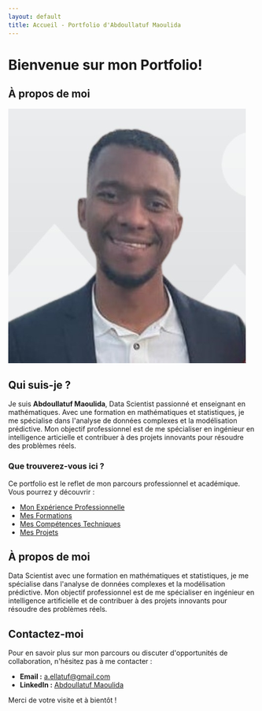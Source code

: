 ```yaml
---
layout: default
title: Accueil - Portfolio d'Abdoullatuf Maoulida
---
```


# Bienvenue sur mon Portfolio!
## À propos de moi

![Abdoullatuf Maoulida](/assets/img/img_cv_abdoullatuf.jpg)

## Qui suis-je ?

Je suis **Abdoullatuf Maoulida**, Data Scientist passionné et enseignant en mathématiques. Avec une formation en mathématiques et statistiques, je me spécialise dans l'analyse de données complexes et la modélisation prédictive. Mon objectif professionnel est de me spécialiser en ingénieur en intelligence articielle et contribuer à des projets innovants pour résoudre des problèmes réels.

### Que trouverez-vous ici ?

Ce portfolio est le reflet de mon parcours professionnel et académique. Vous pourrez y découvrir :

- [Mon Expérience Professionnelle](/experience)
- [Mes Formations](/education)
- [Mes Compétences Techniques](/competences)
- [Mes Projets](/projects)

## À propos de moi

Data Scientist avec une formation en mathématiques et statistiques, je me spécialise dans l'analyse de données complexes et la modélisation prédictive. Mon objectif professionnel est de me spécialiser en ingénieur en intelligence artificielle et de contribuer à des projets innovants pour résoudre des problèmes réels.

## Contactez-moi

Pour en savoir plus sur mon parcours ou discuter d'opportunités de collaboration, n'hésitez pas à me contacter :

- **Email :** [a.ellatuf@gmail.com](mailto:a.ellatuf@gmail.com)
- **LinkedIn :** [Abdoullatuf Maoulida](https://www.linkedin.com/in/abdoullatuf-maoulida/)

Merci de votre visite et à bientôt !
